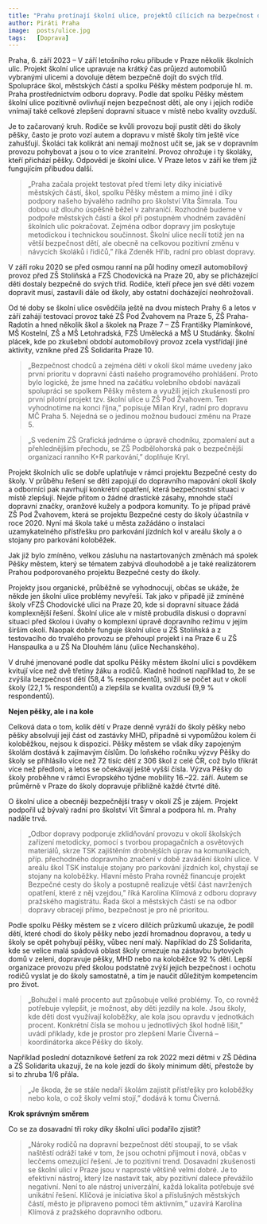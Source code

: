 ```yaml
---
title: "Prahu protínají školní ulice, projektů cílících na bezpečnost dětí přibývá"
author: Piráti Praha
image:  posts/ulice.jpg
tags:   [Doprava]
---
```


Praha, 6. září 2023 – V září letošního roku přibude v Praze několik školních ulic. Projekt školní ulice upravuje na krátký čas průjezd automobilů vybranými ulicemi a dovoluje dětem bezpečně dojít do svých tříd. Spolupráce škol, městských částí a spolku Pěšky městem podporuje hl. m. Praha prostřednictvím odboru dopravy. Podle dat spolku Pěšky městem školní ulice pozitivně ovlivňují nejen bezpečnost dětí, ale ony i jejich rodiče vnímají také celkové zlepšení dopravní situace v místě nebo kvality ovzduší. 

Je to začarovaný kruh. Rodiče se kvůli provozu bojí pustit děti do školy pěšky, často je proto vozí autem a dopravu v místě školy tím ještě více zahušťují. Školáci tak kolikrát ani nemají možnost učit se, jak se v dopravním provozu pohybovat a jsou o to více zranitelní. Provoz ohrožuje i ty školáky, kteří přichází pěšky. Odpovědí je školní ulice. V Praze letos v září ke třem již fungujícím přibudou další.
   
>„Praha začala projekt testovat před třemi lety díky iniciativě městských částí, škol, spolku Pěšky městem a mimo jiné i díky podpory našeho bývalého radního pro školství Víta Šimrala. Tou dobou už dlouho úspěšně běžel v zahraničí. Rozhodně budeme v podpoře městských částí a škol při postupném vhodném zavádění školních ulic pokračovat. Zejména odbor dopravy jim poskytuje  metodickou i technickou součinnost. Školní ulice necílí totiž jen na větší bezpečnost dětí, ale obecně na celkovou pozitivní změnu v návycích školáků i řidičů,” říká Zdeněk Hřib, radní pro oblast dopravy. 

V září roku 2020 se před osmou ranní na půl hodiny omezil automobilový provoz před ZŠ Stoliňská a FZŠ Chodovická na Praze 20, aby se přicházející děti dostaly bezpečně do svých tříd. Rodiče, kteří přece jen své děti vozem dopravit musí, zastavili dále od školy, aby ostatní docházející neohrožovali.

Od té doby se školní ulice osvědčila ještě na dvou místech Prahy 6 a letos v září zahájí testovací provoz také ZŠ Pod Žvahovem na Praze 5, ZŠ Praha-Radotín a hned několik škol a školek na Praze 7 – ZŠ Františky Plamínkové, MŠ Kostelní, ZŠ a MŠ Letohradská, FZŠ Umělecká a MŠ U Studánky. Školní plácek, kde po zkušební období automobilový provoz zcela vystřídají jiné aktivity, vznikne před ZŠ Solidarita Praze 10.

>„Bezpečnost chodců a zejména dětí v okolí škol máme uvedeny jako první prioritu v dopravní části našeho programového prohlášení. Proto bylo logické, že jsme hned na začátku volebního období navázali spolupráci se spolkem Pěšky městem a využili jejich zkušenosti pro první pilotní projekt tzv. školní ulice u ZŠ Pod Žvahovem. Ten vyhodnotíme na konci října,” popisuje Milan Kryl, radní pro dopravu MČ Praha 5. Nejedná se o jedinou možnou budoucí změnu na Praze 5.

>„S vedením ZŠ Grafická jednáme o úpravě chodníku, zpomalení aut a přehlednějším přechodu, se ZŠ Podbělohorská pak o bezpečnější organizaci ranního K+R parkování,” doplňuje Kryl.

Projekt školních ulic se dobře uplatňuje v rámci projektu Bezpečné cesty do školy. V průběhu řešení se děti zapojují do dopravního mapování okolí školy a odborníci pak navrhují konkrétní opatření, která bezpečnostní situaci v místě zlepšují. Nejde přitom o žádné drastické zásahy, mnohde stačí dopravní značky, oranžové kužely a podpora komunity. To je případ právě ZŠ Pod Žvahovem, která se projektu Bezpečné cesty do školy účastnila v roce 2020. Nyní má škola také u města zažádáno o instalaci uzamykatelného přístřešku pro parkování jízdních kol v areálu školy a o stojany pro parkování koloběžek. 

Jak již bylo zmíněno, velkou zásluhu na nastartovaných změnách má spolek Pěšky městem, který se tématem zabývá dlouhodobě a je také realizátorem Prahou podporovaného projektu Bezpečné cesty do školy. 

Projekty jsou organické, průběžně se vyhodnocují, občas se ukáže, že někde jen školní ulice problémy nevyřeší. Tak jako v případě již zmíněné školy vFZŠ Chodovické ulici na Praze 20, kde si dopravní situace žádá komplexnější řešení. Školní ulice ale v místě probudila diskusi o dopravní situaci před školou i úvahy o komplexní úpravě dopravního režimu v jejím širším okolí. Naopak dobře funguje školní ulice u ZŠ Stoliňská a z testovacího do trvalého provozu se přehoupl projekt i na Praze 6 u ZŠ Hanspaulka a u ZŠ Na Dlouhém lánu (ulice Nechanského).

V druhé jmenované podle dat spolku Pěšky městem školní ulici s povděkem kvitují více než dvě třetiny žáku a rodičů. Kladně hodnotí například to, že se zvýšila bezpečnost dětí (58,4 % respondentů), snížil se počet aut v okolí školy (22,1 % respondentů) a zlepšila se kvalita ovzduší (9,9 % respondentů). 

**Nejen pěšky, ale i na kole**

Celková data o tom, kolik dětí v Praze denně vyráží do školy pěšky nebo pěšky absolvují její část od zastávky MHD, případně si vypomůžou kolem či koloběžkou, nejsou k dispozici. Pěšky městem se však díky zapojeným školám dostává k zajímavým číslům.  Do loňského ročníku výzvy Pěšky do školy se přihlásilo více než 72 tisíc dětí z 306 škol z celé ČR, což bylo třikrát více než předloni, a letos se očekávají ještě vyšší čísla. Výzva Pěšky do školy proběhne v rámci Evropského týdne mobility 16.–22. září. Autem se průměrně v Praze do školy dopravuje přibližně každé čtvrté dítě.

O školní ulice a obecněji bezpečnější trasy v okolí ZŠ je zájem. Projekt podpořil už bývalý radní pro školství Vít Šimral a podpora hl. m. Prahy nadále trvá. 

>„Odbor dopravy podporuje zklidňování provozu v okolí školských zařízení metodicky, pomocí s tvorbou propagačních a osvětových materiálů, skrze TSK zajištěním drobnějších úprav na komunikacích, příp. přechodného dopravního značení v době zavádění školní ulice. V areálu škol TSK instaluje stojany pro parkování jízdních kol, chystají se stojany na koloběžky. Hlavní město Praha rovněž financuje projekt Bezpečné cesty do školy a postupně realizuje větší část navržených opatření, které z něj vzejdou,” říká Karolína Klímová z odboru dopravy pražského magistrátu. Řada škol a městských částí se na odbor dopravy obracejí přímo, bezpečnost je pro ně prioritou. 

Podle spolku Pěšky městem se z vícero dílčích průzkumů ukazuje, že podíl dětí, které chodí do školy pěšky nebo jezdí hromadnou dopravou, a tedy u školy se opět pohybují pěšky, vůbec není malý. Například do ZŠ Solidarita, kde se velice malá spádová oblast školy omezuje na zástavbu bytových domů v zeleni, dopravuje pěšky, MHD nebo na koloběžce 92 % dětí. Lepší organizace provozu před školou podstatně zvýší jejich bezpečnost i ochotu rodičů vyslat je do školy samostatně, a tím je naučit důležitým kompetencím pro život.

>„Bohužel i malé procento aut způsobuje velké problémy. To, co rovněž potřebuje vylepšit, je možnost, aby děti jezdily na kole. Jsou školy, kde děti dost využívají koloběžky, ale kola jsou opravdu v jednotkách procent. Konkrétní čísla se mohou u jednotlivých škol hodně lišit,” uvádí příklady, kde je prostor pro zlepšení Marie Čiverná – koordinátorka akce Pěšky do školy.

Například poslední dotazníkové šetření za rok 2022 mezi dětmi v ZŠ Dědina a ZŠ Solidarita ukazují, že na kole jezdí do školy minimum dětí, přestože by si to zhruba 1/6 přála. 

>„Je škoda, že se stále nedaří školám zajistit přístřešky pro koloběžky nebo kola, o což školy velmi stojí,” dodává k tomu Čiverná.

**Krok správným směrem**

Co se za dosavadní tři roky díky školní ulici podařilo zjistit? 

>„Nároky rodičů na dopravní bezpečnost dětí stoupají, to se však naštěstí odráží také v tom, že jsou ochotni přijmout i nová, občas v lecčems omezující řešení. Je to pozitivní trend. Dosavadní zkušenosti se školní ulicí v Praze jsou v naprosté většině velmi dobré. Je to efektivní nástroj, který lze nastavit tak, aby pozitivní dalece převážilo negativní. Není to ale nástroj univerzální, každá lokalita potřebuje své unikátní řešení. Klíčová je iniciativa škol a příslušných městských částí, město je připraveno pomoci těm aktivním,” uzavírá Karolína Klímová z pražského dopravního odboru.

